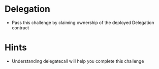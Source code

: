 # Delegation

- Pass this challenge by claiming ownership of the deployed Delegation contract

# Hints

- Understanding delegatecall will help you complete this challenge
